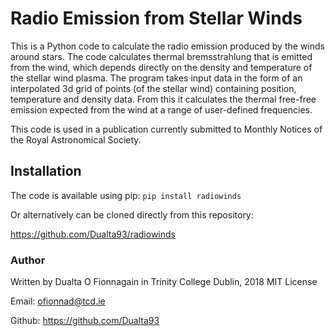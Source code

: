 # Radio Emission from Stellar Winds

This is a Python code to calculate the radio emission produced by the winds around stars. 
The code calculates thermal bremsstrahlung that is emitted from the wind, which depends directly on the density and temperature of the stellar wind plasma. 
The program takes input data in the form of an interpolated 3d grid of points (of the stellar wind) containing position, temperature and density data. 
From this it calculates the thermal free-free emission expected from the wind at a range of user-defined frequencies. 

This code is used in a publication currently submitted to Monthly Notices of the Royal Astronomical Society. 


## Installation
The code is available using pip:
`pip install radiowinds`

Or alternatively can be cloned directly from this repository:

https://github.com/Dualta93/radiowinds

### Author
Written by Dualta O Fionnagain in Trinity College Dublin, 2018
MIT License

Email: ofionnad@tcd.ie

Github: https://github.com/Dualta93
